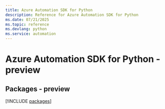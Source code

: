 ```yaml
---
title: Azure Automation SDK for Python
description: Reference for Azure Automation SDK for Python
ms.date: 07/21/2025
ms.topic: reference
ms.devlang: python
ms.service: automation
---
```

# Azure Automation SDK for Python - preview
## Packages - preview
[!INCLUDE [packages](automation-index.md)]